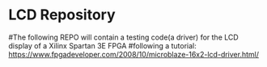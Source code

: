 # LCD Repository 
#The following REPO will contain a testing code(a driver) for the LCD display of a Xilinx Spartan 3E FPGA
#following a tutorial: https://www.fpgadeveloper.com/2008/10/microblaze-16x2-lcd-driver.html/

